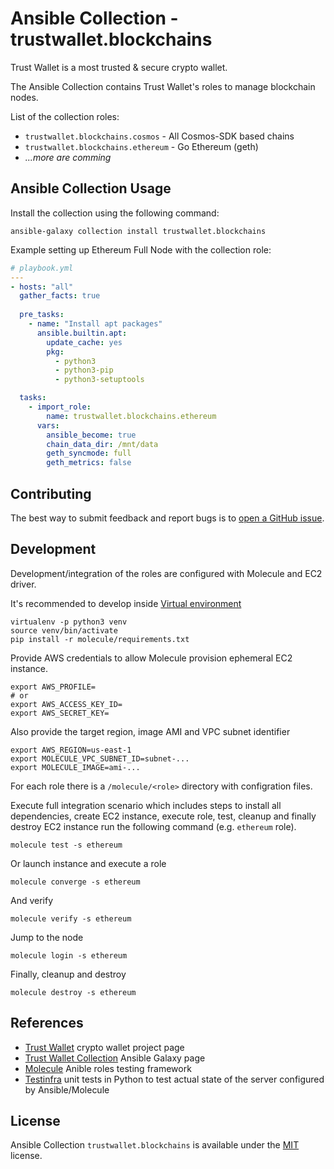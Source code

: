 # Ansible Collection - trustwallet.blockchains

Trust Wallet is a most trusted & secure crypto wallet.

The Ansible Collection contains Trust Wallet's roles to manage blockchain nodes.

List of the collection roles:

* `trustwallet.blockchains.cosmos` - All Cosmos-SDK based chains
* `trustwallet.blockchains.ethereum` - Go Ethereum (geth)
* _...more are comming_

## Ansible Collection Usage

Install the collection using the following command:

```shell
ansible-galaxy collection install trustwallet.blockchains
```

Example setting up Ethereum Full Node with the collection role:

```yaml
# playbook.yml
---
- hosts: "all"
  gather_facts: true
  
  pre_tasks:
    - name: "Install apt packages"
      ansible.builtin.apt:
        update_cache: yes
        pkg:
          - python3
          - python3-pip
          - python3-setuptools

  tasks:
    - import_role:
        name: trustwallet.blockchains.ethereum
      vars:
        ansible_become: true
        chain_data_dir: /mnt/data
        geth_syncmode: full
        geth_metrics: false
```

## Contributing

The best way to submit feedback and report bugs is to [open a GitHub issue](https://github.com/trustwallet/ansible-collection-blockchains/issues).

## Development

Development/integration of the roles are configured with Molecule and EC2 driver.

It's recommended to develop inside [Virtual environment](https://virtualenv.pypa.io/en/latest/)

```shell
virtualenv -p python3 venv
source venv/bin/activate
pip install -r molecule/requirements.txt
```

Provide AWS credentials to allow Molecule provision ephemeral EC2 instance.

```shell
export AWS_PROFILE=
# or 
export AWS_ACCESS_KEY_ID=
export AWS_SECRET_KEY=
```

Also provide the target region, image AMI and VPC subnet identifier

```shell
export AWS_REGION=us-east-1
export MOLECULE_VPC_SUBNET_ID=subnet-...
export MOLECULE_IMAGE=ami-...
```

For each role there is a `/molecule/<role>` directory with configration files.

Execute full integration scenario which includes steps to install all dependencies, create EC2 instance, execute role, test, cleanup and finally destroy EC2 instance run the following command (e.g. `ethereum` role).

```shell
molecule test -s ethereum
```

Or launch instance and execute a role

```shell
molecule converge -s ethereum
```

And verify

```shell
molecule verify -s ethereum
```

Jump to the node

```shell
molecule login -s ethereum
```

Finally, cleanup and destroy

```shell
molecule destroy -s ethereum
```

## References

* [Trust Wallet](https://trustwallet.com) crypto wallet project page
* [Trust Wallet Collection](https://galaxy.ansible.com/trustwallet/blockchains) Ansible Galaxy page
* [Molecule](https://molecule.readthedocs.io/en/latest/index.html) Anible roles testing framework
* [Testinfra](https://testinfra.readthedocs.io/en/latest/) unit tests in Python to test actual state of the server configured by Ansible/Molecule

## License

Ansible Collection `trustwallet.blockchains` is available under the [MIT](LICENSE) license.
